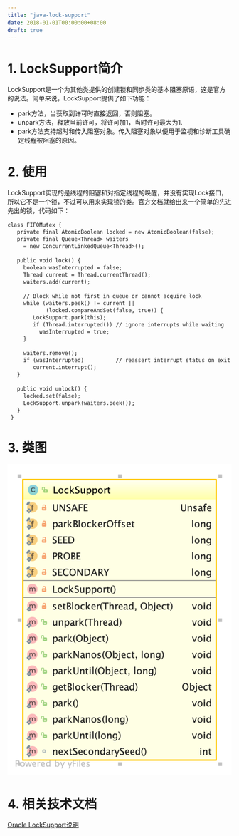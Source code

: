 ```yaml
---
title: "java-lock-support"
date: 2018-01-01T00:00:00+08:00
draft: true
---
```

# 1. LockSupport简介
LockSupport是一个为其他类提供的创建锁和同步类的基本阻塞原语，这是官方的说法。简单来说，LockSupport提供了如下功能：
* park方法，当获取到许可时直接返回，否则阻塞。
* unpark方法，释放当前许可，将许可加1，当时许可最大为1.
* park方法支持超时和传入阻塞对象。传入阻塞对象以便用于监视和诊断工具确定线程被阻塞的原因。

# 2. 使用
LockSupport实现的是线程的阻塞和对指定线程的唤醒，并没有实现Lock接口，所以它不是一个锁，不过可以用来实现锁的类。官方文档就给出来一个简单的先进先出的锁，代码如下：
```
class FIFOMutex {
   private final AtomicBoolean locked = new AtomicBoolean(false);
   private final Queue<Thread> waiters
     = new ConcurrentLinkedQueue<Thread>();

   public void lock() {
     boolean wasInterrupted = false;
     Thread current = Thread.currentThread();
     waiters.add(current);

     // Block while not first in queue or cannot acquire lock
     while (waiters.peek() != current ||
            !locked.compareAndSet(false, true)) {
        LockSupport.park(this);
        if (Thread.interrupted()) // ignore interrupts while waiting
          wasInterrupted = true;
     }

     waiters.remove();
     if (wasInterrupted)          // reassert interrupt status on exit
        current.interrupt();
   }

   public void unlock() {
     locked.set(false);
     LockSupport.unpark(waiters.peek());
   }
 }
```

# 3. 类图
![LockSupport类图](../../../picture/LockSupport.png)

# 4. 相关技术文档
[Oracle LockSupport说明](https://docs.oracle.com/javase/7/docs/api/java/util/concurrent/locks/LockSupport.html)